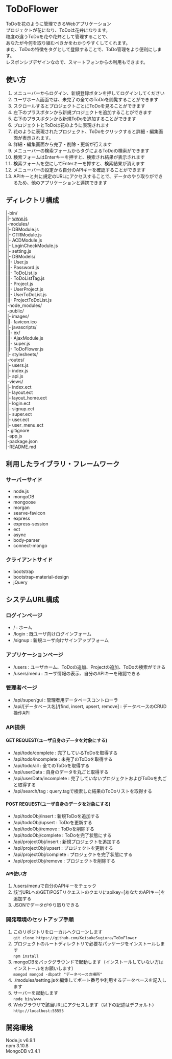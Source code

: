 # ToDoFlower
ToDoを花のように管理できるWebアプリケーション  
プロジェクトが花になり、ToDoは花弁になります。  
粒度の違うToDoを花や花弁として管理することで、  
あなたが今何を取り組むべきかをわかりやすくしてくれます。  
また、ToDoの特徴をタグとして登録することで、ToDo管理をより便利にします。  
レスポンシブデザインなので、スマートフォンからの利用もできます。

## 使い方  
1. メニューバーからログイン、新規登録ボタンを押してログインしてください  
2. ユーザホーム画面では、未完了の全てのToDoを閲覧することができます  
3. スクロールするとプロジェクトごとにToDoを見ることができます  
4. 左下のプラスボタンから新規プロジェクトを追加することができます  
5. 右下のプラスボタンから新規ToDoを追加することができます  
6. プロジェクトとToDoは花のように表現されます  
7. 花のように表現されたプロジェクト、ToDoをクリックすると詳細・編集画面が表示されます。
8. 詳細・編集画面から完了・削除・更新が行えます  
9. メニューバーの検索フォームからタグによるToDoの検索ができます  
10. 検索フォームはEnterキーを押すと、検索され結果が表示されます  
11. 検索フォームを空にしてEnterキーを押すと、検索結果が消えます  
12. メニューバーの設定から自分のAPIキーを確認することができます  
13. APIキーと共に規定のURLにアクセスすることで、データのやり取りができるため、他のアプリケーションと連携できます  


## ディレクトリ構成  
|-bin/  
||- www.js  
|-modules/  
||- DBModule.js  
||- CTRModule.js  
||- ACDModule.js  
||- LoginCheckModule.js  
||- setting.js    
||- DBModels/  
|||- User.js  
|||- Password.js  
|||- ToDoList.js  
|||- ToDoListTag.js  
|||- Project.js  
|||- UserProject.js  
|||- UserToDoList.js  
|||- ProjectToDoList.js  
|-node_modules/  
|-public/  
||- images/  
|||- favicon.ico  
||- javascripts/  
|||- ex/  
|||- AjaxModule.js  
|||- super.js  
|||- ToDoFlower.js   
||- stylesheets/  
|-routes/  
||- users.js  
||- index.js  
||- api.js  
|-views/  
||- index.ect  
||- layout.ect  
||- layout_home.ect  
||- login.ect  
||- signup.ect  
||- super.ect  
||- user.ect  
||- user_menu.ect  
|-.gitignore  
|-app.js  
|-package.json  
|-README.md  

## 利用したライブラリ・フレームワーク
### サーバーサイド  
- node.js  
- mongoDB  
- mongoose  
- morgan  
- searve-favicon
- express
- express-session
- ect
- async
- body-parser
- connect-mongo  

### クライアントサイド
- bootstrap
- bootstrap-material-design
- jQuery

## システムURL構成  
### ログインページ
- / : ホーム
- /login : 既ユーザ向けログインフォーム
- /signup : 新規ユーザ向けサインアップフォーム

### アプリケーションページ
- /users : ユーザホーム、ToDoの追加、Projectの追加、ToDoの検索ができる
- /users/menu : ユーザ情報の表示、自分のAPIキーを確認できる

### 管理者ページ
- /api/super/gui : 管理者用データベースコントローラ
- /api/[データベース名]/[find, insert, upsert, remove] : データベースのCRUD操作API

### API提供
#### GET REQUEST(ユーザ自身のデータを対象にする)
- /api/todo/complete : 完了しているToDoを取得する
- /api/todo/incomplete : 未完了のToDoを取得する
- /api/todo/all : 全てのToDoを取得する
- /api/userData : 自身のデータを丸ごと取得する
- /api/userData/incomplete : 完了していないプロジェクトおよびToDoを丸ごと取得する
- /api/search/tag : query.tagで検索した結果のToDoリストを取得する
#### POST REQUEST(ユーザ自身のデータを対象にする)
- /api/todoObj/insert : 新規ToDoを追加する
- /api/todoObj/upsert : ToDoを更新する
- /api/todoObj/remove : ToDoを削除する
- /api/todoObj/complete : ToDoを完了状態にする
- /api/projectObj/insert : 新規プロジェクトを追加する
- /api/projectObj/upsert : プロジェクトを更新する
- /api/projectObj/complete : プロジェクトを完了状態にする
- /api/projectObj/remove : プロジェクトを削除する

#### API使い方
1. /users/menuで自分のAPIキーをチェック
2. 該当URLへのGET/POSTリクエストのクエリにapikey=[あなたのAPIキー]を追加する
3. JSONでデータがやり取りできる

### 開発環境のセットアップ手順
1. このリポジトリをローカルへクローンします  
  `git clone https://github.com/KeisukeSugiura/ToDoFlower`
2. プロジェクトのルートディレクトリで必要なパッケージをインストールします  
  `npm install`  
3. mongoDBをバックグラウンドで起動します（インストールしていない方はインストールをお願いします）  
  `mongod mongod -dbpath "データベースの場所"`  
4. ./modules/setting.jsを編集してポート番号や利用するデータベースを記入します  
5. サーバーを起動します  
  `node bin/www`  
6. Webブラウザで該当URLにアクセスします（以下の記述はデフォルト）  
  `http://localhost:55555`  




## 開発環境  
Node.js v6.9.1  
npm 3.10.8  
MongoDB v3.4.1  
